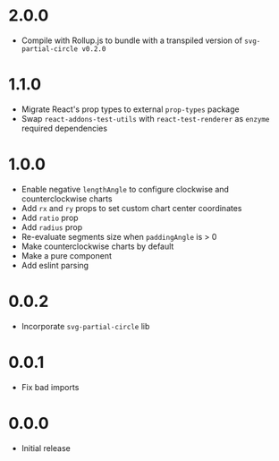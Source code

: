 # 2.0.0
- Compile with Rollup.js to bundle with a transpiled version of `svg-partial-circle v0.2.0`

# 1.1.0
- Migrate React's prop types to external `prop-types` package
- Swap `react-addons-test-utils` with `react-test-renderer` as `enzyme` required dependencies

# 1.0.0
- Enable negative `lengthAngle` to configure clockwise and counterclockwise charts
- Add `rx` and `ry` props to set custom chart center coordinates
- Add `ratio` prop
- Add `radius` prop
- Re-evaluate segments size when `paddingAngle` is > 0
- Make counterclockwise charts by default
- Make <ReactMinimalPieChart> a pure component
- Add eslint parsing

# 0.0.2
- Incorporate `svg-partial-circle` lib

# 0.0.1
- Fix bad imports

# 0.0.0
- Initial release
